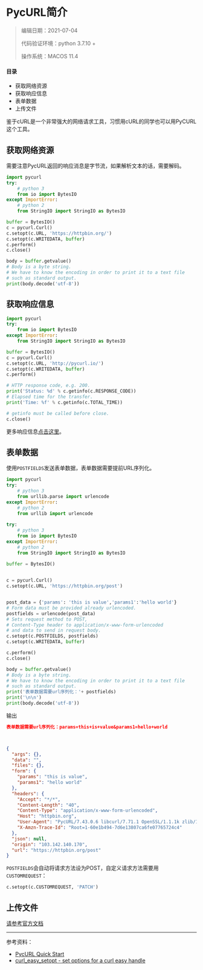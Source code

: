 # PycURL简介

> 编辑日期：2021-07-04
>
> 代码验证环境：python 3.7.10 + 
>
> 操作系统：MACOS 11.4



#### 目录

* 获取网络资源
* 获取响应信息
* 表单数据
* 上传文件



鉴于cURL是一个非常强大的网络请求工具，习惯用cURL的同学也可以用PyCURL这个工具。

## 获取网络资源

需要注意PycURL返回的响应消息是字节流，如果解析文本的话，需要解码。

```python
import pycurl
try:
    # python 3
    from io import BytesIO
except ImportError:
  	# python 2
    from StringIO import StringIO as BytesIO

buffer = BytesIO()
c = pycurl.Curl()
c.setopt(c.URL, 'https://httpbin.org/')
c.setopt(c.WRITEDATA, buffer)
c.perform()
c.close()

body = buffer.getvalue()
# Body is a byte string.
# We have to know the encoding in order to print it to a text file
# such as standard output.
print(body.decode('utf-8'))
```



## 获取响应信息

```python
import pycurl
try:
    from io import BytesIO
except ImportError:
    from StringIO import StringIO as BytesIO

buffer = BytesIO()
c = pycurl.Curl()
c.setopt(c.URL, 'http://pycurl.io/')
c.setopt(c.WRITEDATA, buffer)
c.perform()

# HTTP response code, e.g. 200.
print('Status: %d' % c.getinfo(c.RESPONSE_CODE))
# Elapsed time for the transfer.
print('Time: %f' % c.getinfo(c.TOTAL_TIME))

# getinfo must be called before close.
c.close()
```

更多响应信息[点击这里](https://curl.se/libcurl/c/curl_easy_getinfo.html)。



## 表单数据

使用`POSTFIELDS`发送表单数据，表单数据需要提前URL序列化。

```python
import pycurl
try:
    # python 3
    from urllib.parse import urlencode
except ImportError:
    # python 2
    from urllib import urlencode
    
try:
    # python 3
    from io import BytesIO
except ImportError:
  	# python 2
    from StringIO import StringIO as BytesIO
    
buffer = BytesIO()


c = pycurl.Curl()
c.setopt(c.URL, 'https://httpbin.org/post')


post_data = {'params': 'this is value','params1':'hello world'}
# Form data must be provided already urlencoded.
postfields = urlencode(post_data)
# Sets request method to POST,
# Content-Type header to application/x-www-form-urlencoded
# and data to send in request body.
c.setopt(c.POSTFIELDS, postfields)
c.setopt(c.WRITEDATA, buffer)

c.perform()
c.close()

body = buffer.getvalue()
# Body is a byte string.
# We have to know the encoding in order to print it to a text file
# such as standard output.
print('表单数据需要url序列化：'+ postfields)
print('\n\n')
print(body.decode('utf-8'))
```

输出

```json
表单数据需要url序列化：params=this+is+value&params1=hello+world



{
  "args": {}, 
  "data": "", 
  "files": {}, 
  "form": {
    "params": "this is value", 
    "params1": "hello world"
  }, 
  "headers": {
    "Accept": "*/*", 
    "Content-Length": "40", 
    "Content-Type": "application/x-www-form-urlencoded", 
    "Host": "httpbin.org", 
    "User-Agent": "PycURL/7.43.0.6 libcurl/7.71.1 OpenSSL/1.1.1k zlib/1.2.11 libssh2/1.9.0", 
    "X-Amzn-Trace-Id": "Root=1-60e1b494-7d6e13807ca6fe07765724c4"
  }, 
  "json": null, 
  "origin": "103.142.140.170", 
  "url": "https://httpbin.org/post"
}
```

`POSTFIELDS`会自动将请求方法设为POST，自定义请求方法需要用`CUSTOMREQUEST`：

```python
c.setopt(c.CUSTOMREQUEST, 'PATCH')
```



## 上传文件

[请参考官方文档](http://pycurl.io/docs/latest/quickstart.html#file-upload-multipart-post)





------

参考资料：

* [PycURL Quick Start](http://pycurl.io/docs/latest/quickstart.html#)
* [curl_easy_setopt - set options for a curl easy handle](https://curl.se/libcurl/c/curl_easy_setopt.html)

